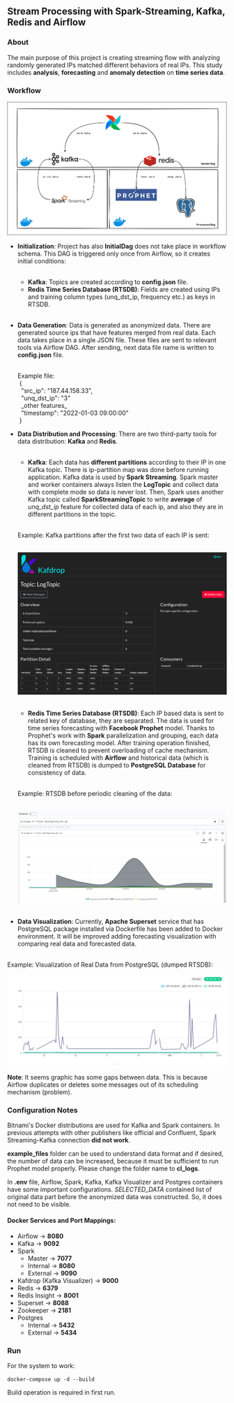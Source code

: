 ## Stream Processing with Spark-Streaming, Kafka, Redis and Airflow


### About

The main purpose of this project is creating streaming flow with analyzing randomly generated IPs matched different behaviors of real IPs. This study includes **analysis**, **forecasting** and **anomaly detection** on **time series data**.


### Workflow

![Workflow Schema](schema/workflow_schema.png "Workflow Schema")

- **Initialization**: Project has also **InitialDag** does not take place in workflow schema. This DAG is triggered only once from Airflow, so it creates initial conditions: <br><br>
  - **Kafka**: Topics are created according to **config.json** file.
  - **Redis Time Series Database (RTSDB)**: Fields are created using IPs and training column types (unq_dst_ip, frequency etc.) as keys in RTSDB.

  <br>
- **Data Generation**: Data is generated as anonymized data. There are generated source ips that have features merged from real data.
Each data takes place in a single JSON file. These files are sent to relevant tools via Airflow DAG.
After sending, next data file name is written to **config.json** file.

  <br>
    Example file: <br>
  &nbsp;{ <br>
  &nbsp; "src_ip": "187.44.158.33", <br>  
  &nbsp; "unq_dst_ip": "3" <br>
  &nbsp; _other features_ <br>
  &nbsp; "timestamp": "2022-01-03 09:00:00" <br>
  &nbsp;} <br>
  

- **Data Distribution and Processing**: There are two third-party tools for data distribution: **Kafka** and **Redis**. <br><br>
  - **Kafka**: Each data has **different partitions** according to their IP in one Kafka topic. There is ip-partition map was done before running application.
  Kafka data is used by **Spark Streaming**. Spark master and worker containers always listen the **LogTopic** and collect data with complete mode so
  data is never lost. Then, Spark uses another Kafka topic called **SparkStreamingTopic** to write **average** of _unq_dst_ip_ feature 
  for collected data of each ip, and also they are in different partitions in the topic. <br> <br>
  
  Example: Kafka partitions after the first two data of each IP is sent: <br> <br>

  ![Kafka Visualization](schema/kafdrop-example.png "Kafka Visualization") <br> <br>

  - **Redis Time Series Database (RTSDB)**: Each IP based data is sent to related key of database, they are separated. The data is used for time series forecasting 
  with **Facebook Prophet** model. Thanks to Prophet's work with **Spark** parallelization and grouping, each data has its own forecasting model.
  After training operation finished, RTSDB is cleaned to prevent overloading of cache mechanism. Training is scheduled with **Airflow**
  and historical data (which is cleaned from RTSDB) is dumped to **PostgreSQL Database** for consistency of data. <br> <br>

  Example: RTSDB before periodic cleaning of the data: <br> <br>

  ![RTSDB Visualization](schema/rtsdb-example.png "RTSDB Visualization") <br> <br>


- **Data Visualization**: Currently, **Apache Superset** service that has PostgreSQL package installed via Dockerfile has been added to Docker environment. 
It will be improved adding forecasting visualization with comparing real data and forecasted data. <br>
<br>
Example: Visualization of Real Data from PostgreSQL (dumped RTSDB):
<br>

![Superset Visualization](schema/superset-example.png "Superset Visualization")

  **Note**: It seems graphic has some gaps between data. This is because Airflow duplicates or deletes some messages out of its scheduling mechanism (problem).


### Configuration Notes

Bitnami's Docker distributions are used for Kafka and Spark containers. In previous attempts with other publishers like official and Confluent, Spark Streaming-Kafka connection **did not work**.

**example_files** folder can be used to understand data format and if desired, the number of data can be increased, because it must be sufficient to run Prophet model properly.
Please change the folder name to **cl_logs**.

In **.env** file, Airflow, Spark, Kafka, Kafka Visualizer and Postgres containers have some important configurations. *SELECTED_DATA* contained list of original data part before the anonymized data was constructed.
So, it does not need to be visible.

#### Docker Services and Port Mappings:

- Airflow &rarr; **8080**
- Kafka &rarr; **9092**
- Spark
  - Master &rarr; **7077**
  - Internal &rarr; **8080**
  - External &rarr; **9090**
- Kafdrop (Kafka Visualizer) &rarr; **9000**
- Redis &rarr; **6379**
- Redis Insight &rarr; **8001**
- Superset &rarr; **8088**
- Zookeeper &rarr; **2181**
- Postgres
  - Internal &rarr; **5432**
  - External &rarr; **5434**

### Run

For the system to work:

```angular2html
docker-compose up -d --build
```

Build operation is required in first run. 
